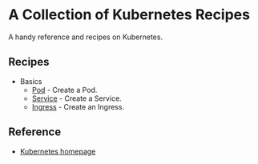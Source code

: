 # A Collection of Kubernetes Recipes

A handy reference and recipes on Kubernetes.

## Recipes

* Basics
  * [Pod](pod) - Create a Pod. 
  * [Service](service) - Create a Service.
  * [Ingress](ingress) - Create an Ingress.

## Reference

* [Kubernetes homepage](https://kubernetes.io/)
